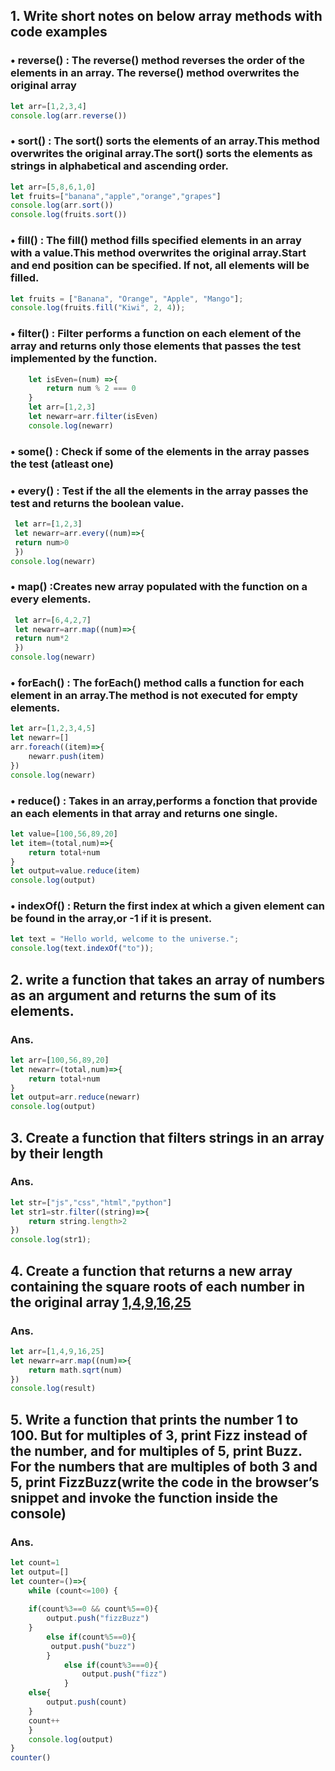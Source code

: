 

## 1. Write short notes on below array methods with code examples
### • reverse() : The reverse() method reverses the order of the elements in an array. The reverse() method overwrites the original array
```js
let arr=[1,2,3,4]
console.log(arr.reverse())
```
### • sort() : The sort() sorts the elements of an array.This method overwrites the original array.The sort() sorts the elements as strings in alphabetical and ascending order.
```js
let arr=[5,8,6,1,0]
let fruits=["banana","apple","orange","grapes"]
console.log(arr.sort())
console.log(fruits.sort())
```
### • fill() : The fill() method fills specified elements in an array with a value.This method overwrites the original array.Start and end position can be specified. If not, all elements will be filled.
```js
let fruits = ["Banana", "Orange", "Apple", "Mango"];
console.log(fruits.fill("Kiwi", 2, 4));
```
### • filter() : Filter performs a function on each element of the array and returns only those elements that passes the test implemented by the function.
```js
    let isEven=(num) =>{
        return num % 2 === 0
    }
    let arr=[1,2,3]
    let newarr=arr.filter(isEven)
    console.log(newarr)
```
### • some() : Check if some of the elements in the array passes the test (atleast one)
### • every() : Test if the all the elements in the array passes the test and returns the boolean value. 
```js
 let arr=[1,2,3]
 let newarr=arr.every((num)=>{
 return num>0
 })
console.log(newarr)
```
### • map() :Creates new array populated with the function on a every elements. 
```js
 let arr=[6,4,2,7]
 let newarr=arr.map((num)=>{
 return num*2
 })
console.log(newarr)
```
### • forEach() : The forEach() method calls a function for each element in an array.The  method is not executed for empty elements.
```js
let arr=[1,2,3,4,5]
let newarr=[]
arr.foreach((item)=>{
    newarr.push(item)
})
console.log(newarr)
```
### • reduce() : Takes in an array,performs a fonction that provide an each elements in that array and returns one single.
```js
let value=[100,56,89,20]
let item=(total,num)=>{
    return total+num
}
let output=value.reduce(item)
console.log(output)
```
### • indexOf() : Return the first index at which a given element can be found in the array,or -1 if it is present.
```js
let text = "Hello world, welcome to the universe.";
console.log(text.indexOf("to")); 
```
## 2. write a function that takes an array of numbers as an argument and returns the sum of its elements.
### Ans.
```js
let arr=[100,56,89,20]
let newarr=(total,num)=>{
    return total+num
}
let output=arr.reduce(newarr)
console.log(output)
```
## 3. Create a function that filters strings in an array by their length
### Ans.
```js
let str=["js","css","html","python"]
let str1=str.filter((string)=>{
    return string.length>2 
})
console.log(str1);
```
## 4.	Create a function that returns a new array containing the square roots of each number in the original array [1,4,9,16,25](Math.sqrt())
### Ans.
```js
let arr=[1,4,9,16,25]
let newarr=arr.map((num)=>{
    return math.sqrt(num)
})
console.log(result)
```
## 5. Write a function that prints the number 1 to 100. But for multiples of 3, print Fizz instead of the number, and for multiples of 5, print Buzz. For the numbers that are multiples of both 3 and 5, print FizzBuzz(write the code in the browser’s snippet and invoke the function inside the console)
### Ans.
```js
let count=1
let output=[]
let counter=()=>{
    while (count<=100) {
        
    if(count%3==0 && count%5==0){
        output.push("fizzBuzz")
    }
        else if(count%5==0){
         output.push("buzz")
        }
            else if(count%3===0){
                output.push("fizz")
            }
    else{
        output.push(count)
    }
    count++
    }
    console.log(output)
}
counter()
```